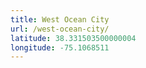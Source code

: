 ```yaml
---
title: West Ocean City
url: /west-ocean-city/
latitude: 38.331503500000004
longitude: -75.1068511
---
```

